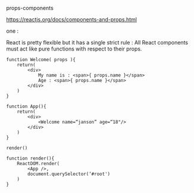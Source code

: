 props-components

https://reactjs.org/docs/components-and-props.html

one : 

React is pretty flexible but it has a single strict rule : All React components must act like pure functions with respect to their props.

```
function Welcome( props ){
	return(
		<div>
			My name is : <span>{ props.name }</span>
			Age : <span>{ props.name }</span>
		</div>
	)
}

function App(){
	return(
		<div>
			<Welcome name=“janson” age=“18"/>
		</div>
	)
}

render()

function render(){
	ReactDOM.render(
		<App />,
		document.querySelector(‘#root')
	)
}
```
